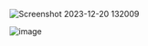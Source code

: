 ![Screenshot 2023-12-20 132009](https://github.com/roshan112-3/Diabetic-Retinopathy-using-Gaussian-Filter/assets/91026722/b0c937c8-62af-4253-bb7a-290db8275fb0)

![image](https://github.com/roshan112-3/Diabetic-Retinopathy-using-Gaussian-Filter/assets/91026722/4ca37c81-90d5-4f59-a78d-1580472a6626)
